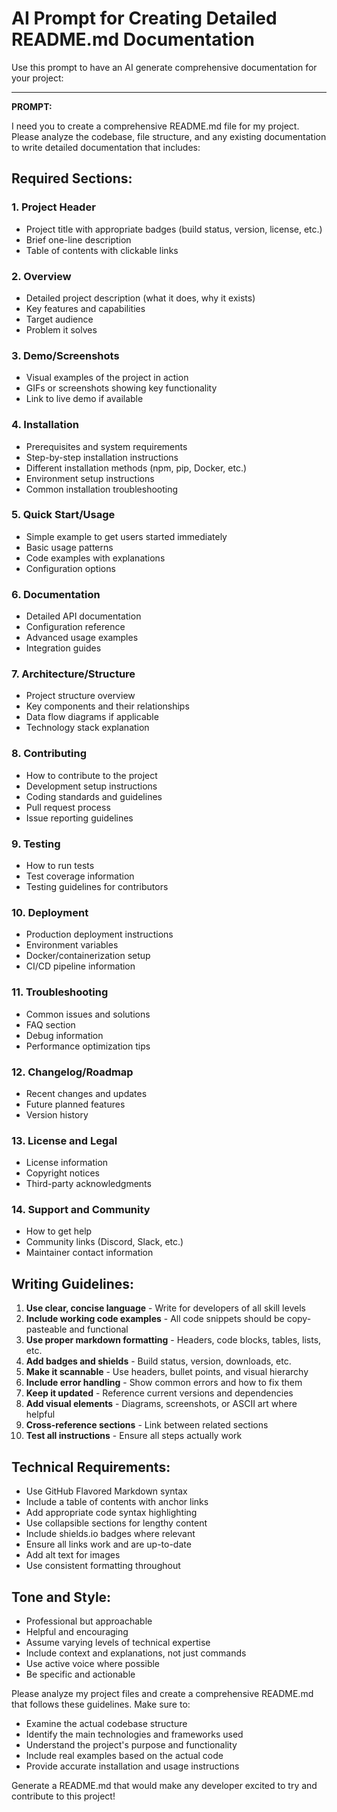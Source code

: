 # AI Prompt for Creating Detailed README.md Documentation

Use this prompt to have an AI generate comprehensive documentation for your project:

---

**PROMPT:**

I need you to create a comprehensive README.md file for my project. Please analyze the codebase, file structure, and any existing documentation to write detailed documentation that includes:

## Required Sections:

### 1. Project Header
- Project title with appropriate badges (build status, version, license, etc.)
- Brief one-line description
- Table of contents with clickable links

### 2. Overview
- Detailed project description (what it does, why it exists)
- Key features and capabilities
- Target audience
- Problem it solves

### 3. Demo/Screenshots
- Visual examples of the project in action
- GIFs or screenshots showing key functionality
- Link to live demo if available

### 4. Installation
- Prerequisites and system requirements
- Step-by-step installation instructions
- Different installation methods (npm, pip, Docker, etc.)
- Environment setup instructions
- Common installation troubleshooting

### 5. Quick Start/Usage
- Simple example to get users started immediately
- Basic usage patterns
- Code examples with explanations
- Configuration options

### 6. Documentation
- Detailed API documentation
- Configuration reference
- Advanced usage examples
- Integration guides

### 7. Architecture/Structure
- Project structure overview
- Key components and their relationships
- Data flow diagrams if applicable
- Technology stack explanation

### 8. Contributing
- How to contribute to the project
- Development setup instructions
- Coding standards and guidelines
- Pull request process
- Issue reporting guidelines

### 9. Testing
- How to run tests
- Test coverage information
- Testing guidelines for contributors

### 10. Deployment
- Production deployment instructions
- Environment variables
- Docker/containerization setup
- CI/CD pipeline information

### 11. Troubleshooting
- Common issues and solutions
- FAQ section
- Debug information
- Performance optimization tips

### 12. Changelog/Roadmap
- Recent changes and updates
- Future planned features
- Version history

### 13. License and Legal
- License information
- Copyright notices
- Third-party acknowledgments

### 14. Support and Community
- How to get help
- Community links (Discord, Slack, etc.)
- Maintainer contact information

## Writing Guidelines:

1. **Use clear, concise language** - Write for developers of all skill levels
2. **Include working code examples** - All code snippets should be copy-pasteable and functional
3. **Use proper markdown formatting** - Headers, code blocks, tables, lists, etc.
4. **Add badges and shields** - Build status, version, downloads, etc.
5. **Make it scannable** - Use headers, bullet points, and visual hierarchy
6. **Include error handling** - Show common errors and how to fix them
7. **Keep it updated** - Reference current versions and dependencies
8. **Add visual elements** - Diagrams, screenshots, or ASCII art where helpful
9. **Cross-reference sections** - Link between related sections
10. **Test all instructions** - Ensure all steps actually work

## Technical Requirements:

- Use GitHub Flavored Markdown syntax
- Include a table of contents with anchor links
- Add appropriate code syntax highlighting
- Use collapsible sections for lengthy content
- Include shields.io badges where relevant
- Ensure all links work and are up-to-date
- Add alt text for images
- Use consistent formatting throughout

## Tone and Style:

- Professional but approachable
- Helpful and encouraging
- Assume varying levels of technical expertise
- Include context and explanations, not just commands
- Use active voice where possible
- Be specific and actionable

Please analyze my project files and create a comprehensive README.md that follows these guidelines. Make sure to:
- Examine the actual codebase structure
- Identify the main technologies and frameworks used
- Understand the project's purpose and functionality
- Include real examples based on the actual code
- Provide accurate installation and usage instructions

Generate a README.md that would make any developer excited to try and contribute to this project!